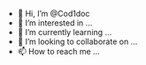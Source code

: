 - 👋 Hi, I’m @Cod1doc
- 👀 I’m interested in ...
- 🌱 I’m currently learning ...
- 💞️ I’m looking to collaborate on ...
- 📫 How to reach me ...

<!---
Cod1doc/Cod1doc is a ✨ special ✨ repository because its `README.md` (this file) appears on your GitHub profile.
You can click the Preview link to take a look at your changes.
--->
